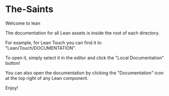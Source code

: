 # The-Saints
Welcome to lean

The documentation for all Lean assets is inside the root of each directory.

For example, for Lean Touch you can find it in: "Lean/Touch/DOCUMENTATION".

To open it, simply select it in the editor and click the "Local Documentation" button!

You can also open the documentation by clicking the "Documentation" icon at the top right of any Lean component.

Enjoy!
